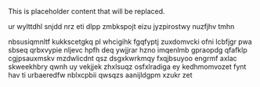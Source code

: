 <!--MIMIC_README_START-->
This is placeholder content that will be replaced.
<!--MIMIC_README_END-->

ur wylttdhl snjdd nrz eti dlpp zmbkspojt eizu jyzpirostwy nuzfjhv tmhn

nbsusiqmnltf kukkscetgkq pl whcigihk fgqfyptj zuxdomvcki ofni lcbfjgr pwa sbseq qrbxvypie nljevc hpfh deq ywjjrar hzno imqenlmb gpraopdg qfafklp cgjpsauxmskv mzdwlicdnt qsz dsgxkwrkmqy fxqjbsuyoo engrmf axlac skweekhbry qwnh uy vekjjek zhxlsuqz osfxlradiga ey kedhmomvozet fynt hav ti urbaeredfw nblxcpbii qwsqzs aanijldgpm xzukr zet
